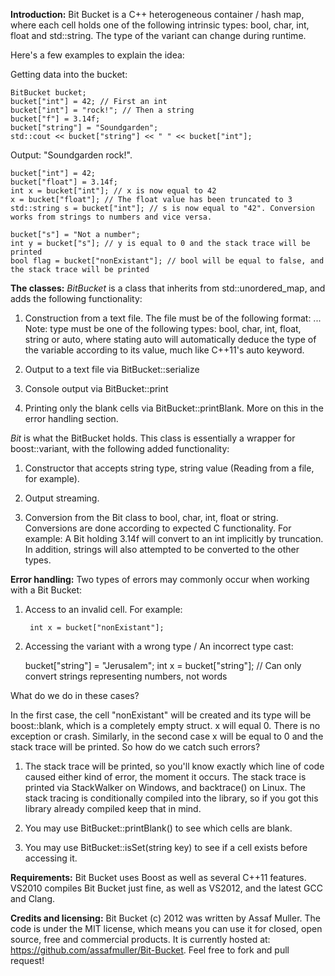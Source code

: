 **Introduction:**
Bit Bucket is a C++ heterogeneous container / hash map, where each cell holds one of the following intrinsic types: bool, char, int, float and std::string. The type of the variant can change during runtime.

Here's a few examples to explain the idea:

Getting data into the bucket:

	BitBucket bucket;
	bucket["int"] = 42; // First an int
	bucket["int"] = "rock!"; // Then a string
	bucket["f"] = 3.14f;
	bucket["string"] = "Soundgarden";
	std::cout << bucket["string"] << " " << bucket["int"];

Output: "Soundgarden rock!".

	bucket["int"] = 42;
	bucket["float"] = 3.14f;
	int x = bucket["int"]; // x is now equal to 42
	x = bucket["float"]; // The float value has been truncated to 3
	std::string s = bucket["int"]; // s is now equal to "42". Conversion works from strings to numbers and vice versa.

	bucket["s"] = "Not a number";
	int y = bucket["s"]; // y is equal to 0 and the stack trace will be printed
	bool flag = bucket["nonExistant"]; // bool will be equal to false, and the stack trace will be printed

**The classes:**
_BitBucket_ is a class that inherits from std::unordered_map, and adds the following functionality:

1. Construction from a text file. The file must be of the following format:
<type> <name> <value>
<type> <name> <value>
...
Note: type must be one of the following types: bool, char, int, float, string or auto, where stating auto will automatically deduce the type of the variable according to its value, much like C++11's auto keyword.

2. Output to a text file via BitBucket::serialize

3. Console output via BitBucket::print

4. Printing only the blank cells via BitBucket::printBlank. More on this in the error handling section.

_Bit_ is what the BitBucket holds. This class is essentially a wrapper for boost::variant, with the following added functionality:

1. Constructor that accepts string type, string value (Reading from a file, for example).

2. Output streaming.

3. Conversion from the Bit class to bool, char, int, float or string. Conversions are done according to expected C functionality. For example: A Bit holding 3.14f will convert to an int implicitly by truncation. In addition, strings will also attempted to be converted to the other types.


**Error handling:**
Two types of errors may commonly occur when working with a Bit Bucket:

1. Access to an invalid cell. For example:

        int x = bucket["nonExistant"];

2. Accessing the variant with a wrong type / An incorrect type cast:

	bucket["string"] = "Jerusalem";
	int x = bucket["string"]; // Can only convert strings representing numbers, not words


What do we do in these cases?

In the first case, the cell "nonExistant" will be created and its type will be boost::blank, which is a completely empty struct. x will equal 0. There is no exception or crash. Similarly, in the second case x will be equal to 0 and the stack trace will be printed. So how do we catch such errors?

1. The stack trace will be printed, so you'll know exactly which line of code caused either kind of error, the moment it occurs. The stack trace is printed via StackWalker on Windows, and backtrace() on Linux. The stack tracing is conditionally compiled into the library, so if you got this library already compiled keep that in mind.

2. You may use BitBucket::printBlank() to see which cells are blank.

3. You may use BitBucket::isSet(string key) to see if a cell exists before accessing it.

**Requirements:**
Bit Bucket uses Boost as well as several C++11 features. VS2010 compiles Bit Bucket just fine, as well as VS2012, and the latest GCC and Clang.

**Credits and licensing:**
Bit Bucket (c) 2012 was written by Assaf Muller. The code is under the MIT license, which means you can use it for closed, open source, free and commercial products. It is currently hosted at: https://github.com/assafmuller/Bit-Bucket. Feel free to fork and pull request!